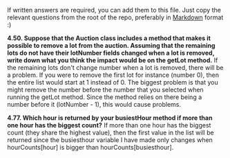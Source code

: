 If written answers are required, you can add them to this file. Just copy the relevant questions from the root of the repo, preferably in [Markdown](https://guides.github.com/features/mastering-markdown/) format :)

**4.50. Suppose that the Auction class includes a method that makes it possible to remove a lot from the auction. Assuming that the remaining lots do not have their lotNumber fields changed when a lot is removed, write down what you think the impact would be on the getLot method.**
If the remaining lots don't change number when a lot is removed, there will be a problem. If you were to remove the first lot for instance (number 0), then the entire list would start at 1 instead of 0. The biggest problem is that you might remove the number before the number that you selected when running the getLot method. Since the method relies on there being a number before it (lotNumber - 1), this would cause problems.

**4.77. Which hour is returned by your busiestHour method if more than one hour has the biggest count?**
If more than one hour has the biggest count (they share the highest value), then the first value in the list will be returned since the busiesthour variable I have made only changes when hourCounts[hour] is bigger than hourCounts[busiesthour]. 
